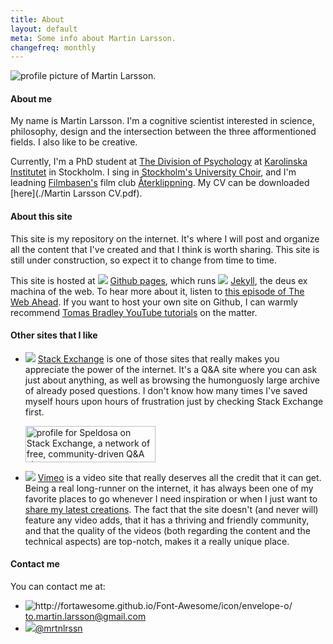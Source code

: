 ```yaml
---
title: About
layout: default
meta: Some info about Martin Larsson.
changefreq: monthly
---
```


<div class=imgTop><img class=left src="/images/Martin.jpg" alt="profile picture of Martin Larsson."></div>

#### About me

My name is Martin Larsson. I'm a cognitive scientist interested in science, philosophy, design and the intersection between the three afformentioned fields. I also like to be creative.

Currently, I'm a PhD student at [The Division of Psychology](http://ki.se/en/the-division-of-psychology) at [Karolinska Institutet](http://ki.se/en/startpage) in Stockholm. I sing in [Stockholm's University Choir](http://www.stockholmsuniversitetskor.se), and I'm leadning [Filmbasen's](http://www.filmbasen.se) film club [Återklippning](http://www.filmbasen.se/node/78351). My CV can be downloaded [here](./Martin Larsson CV.pdf).

#### About this site
This site is my repository on the internet. It's where I will post and organize all the content that I've created and that I think is worth sharing. This site is still under construction, so expect it to change from time to time.

This site is hosted at <img src="/images/GithubLogo.svg" class=icon> [Github pages](https://pages.github.com/), which runs <img src="/images/JekyllIcon.svg" class=iconJekyll> [Jekyll](http://jekyllrb.com/), the deus ex machina of the web. To hear more about it, listen to [this episode of The Web Ahead](http://5by5.tv/webahead/54)</a>. If you want to host your own site on Github, I can warmly recommend [Tomas Bradley YouTube tutorials](https://www.youtube.com/playlist?list=PLWjCJDeWfDdfVEcLGAfdJn_HXyM4Y7_k-) on the matter.

#### Other sites that I like

* <img src="/images/StackExchangeIcon.png" class=icon> [Stack Exchange](http://stackexchange.com/) is one of those sites that really makes you appreciate the power of the internet. It's a Q&A site where you can ask just about anything, as well as browsing the humonguosly large archive of already posed questions. I don't know how many times I've saved myself hours upon hours of frustration just by checking Stack Exchange first. <p><a href="http://stackexchange.com/users/178276/speldosa"><img src="http://stackexchange.com/users/flair/178276.png" width="208" height="58" alt="profile for Speldosa on Stack Exchange, a network of free, community-driven Q&amp;A sites" title="profile for Speldosa on Stack Exchange, a network of free, community-driven Q&amp;A sites" /></a></p>

* <img src="/images/VimeoIcon.svg" class=icon> [Vimeo](http://www.vimeo.com) is a video site that really deserves all the credit that it can get. Being a real long-runner on the internet, it has always been one of my favorite places to go whenever I need inspiration or when I just want to [share my latest creations](http://www.vimeo.com/speldosa). The fact that the site doesn't (and never will) feature any video adds, that it has a thriving and friendly community, and that the quality of the videos (both regarding the content and the technical aspects) are top-notch, makes it a really unique place.

#### Contact me
You can contact me at:
<ul class=bulletsWithoutBullets>
	<li><img src="/images/Mail.svg" title="http://fortawesome.github.io/Font-Awesome/icon/envelope-o/" class=icon> <a href="mailto:to.martin.larsson@gmail.com">to.martin.larsson@gmail.com</a></li>
	<li><img src="/images/TwitterIcon.svg" class=icon><a href="https://twitter.com/mrtnlrssn">@mrtnlrssn</a></li>
</ul>
